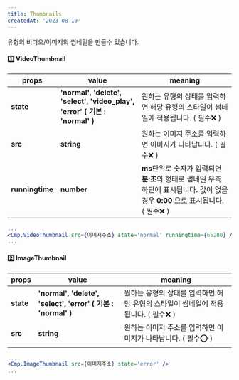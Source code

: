 ```yaml
---
title: Thumbnails
createdAt: '2023-08-10'
---
```


유형의 비디오/이미지의 썸네일을 만들수 있습니다.

#### 1️⃣ VideoThumbnail

| props           | value                                                                       | meaning                                                                                                                           |
| --------------- | --------------------------------------------------------------------------- | --------------------------------------------------------------------------------------------------------------------------------- |
| **state**       | **'normal', 'delete', 'select', 'video_play', 'error' ( 기본 : 'normal' )** | 원하는 유형의 상태를 입력하면 해당 유형의 스타일이 썸네일에 적용됩니다. ( 필수❌ )                                                |
| **src**         | **string**                                                                  | 원하는 이미지 주소를 입력하면 이미지가 나타납니다. ( 필수❌ )                                                                     |
| **runningtime** | **number**                                                                  | **ms**단위로 숫자가 입력되면 **분:초**의 형태로 썸네일 우측 하단에 표시됩니다. 값이 없을경우 **0:00** 으로 표시됩니다. ( 필수❌ ) |

```jsx
...
<Cmp.VideoThumbnail src={이미지주소} state='normal' runningtime={65200} />
...
```

#### 2️⃣ ImageThumbnail

| props     | value                                                         | meaning                                                                            |
| --------- | ------------------------------------------------------------- | ---------------------------------------------------------------------------------- |
| **state** | **'normal', 'delete', 'select', 'error' ( 기본 : 'normal' )** | 원하는 유형의 상태를 입력하면 해당 유형의 스타일이 썸네일에 적용됩니다. ( 필수❌ ) |
| **src**   | **string**                                                    | 원하는 이미지 주소를 입력하면 이미지가 나타납니다. ( 필수⭕ )                      |

```jsx
...
<Cmp.ImageThumbnail src={이미지주소} state='error' />
...
```
